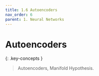 ```yaml
---
title: 1.6 Autoencoders
nav_order: 6
parent: 1. Neural Networks
---
```


# Autoencoders

{: .key-concepts }
> Autoencoders, Manifold Hypothesis.

<!--
    Notes:
-->
